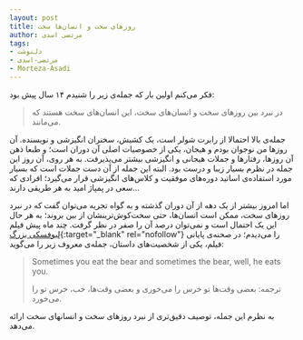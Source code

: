 ```yaml
---
layout: post
title: روزهای سخت و انسان‌ها سخت
author: مرتضی اسدی
tags:
- دلنوشت
- مرتضی-اسدی
- Morteza-Asadi
---
```


فکر می‌کنم اولین بار که جمله‌ی زیر را شنیدم ۱۴ سال پیش بود:

> در نبرد بین روزهای سخت و انسان‌های سخت، این انسان‌های سخت هستند که می‌مانند.

جمله‌ی بالا احتمالا از رابرت شولر است، یک کشیش، سخنران انگیزشی و نویسنده. آن روزها من نوجوان بودم و هیجان، یکی از خصوصیات اصلی آن دوران است؛ و طبعا ذهن آن روزها، رفتارها و جملات هیجانی و انگیزشی بیشتر می‌پذیرفت. به هر روی، آن روز این جمله در نظرم بسیار زیبا و درست بود. البته این جمله از آن دست جملات است که بسیار مورد استفاده‌ی اساتید دوره‌های موفقیت و کلاس‌های انگیزشی قرار می‌گیرد؛ افرادی که سعی در پمپاژ امید به هر طریقی دارند…

اما امروز بیشتر از یک دهه از آن دوران گذشته و به گواه تجربه می‌توان گفت که در نبرد روزهای سخت، ممکن است انسان‌ها، حتی سخت‌کوش‌ترینشان از بین بروند؛ به هر حال این یک احتمال است و نمی‌توان درصد آن را صفر در نظر گرفت. چند ماه پیش فیلم [لبوفسکی بزرگ](https://www.imdb.com/title/tt0118715/){:target="_blank" rel="nofollow"} را می‌دیدم؛ در صحنه‌ی پایانی فیلم، یکی از شخصیت‌های داستان، جمله‌ی معروف زیر را می‌گوید:

> Sometimes you eat the bear and sometimes the bear, well, he eats you.
> 
> ترجمه: بعضی وقت‌ها تو خرس را می‌خوری و بعضی وقت‌ها، خب، خرس تو را می‌خورد. 

به نظرم این جمله، توصیف دقیق‌تری از نبرد روزهای سخت و انسانهای سخت ارائه می‌دهد.
